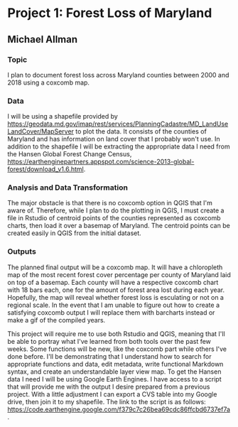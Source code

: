 # Project 1: Forest Loss of Maryland
## Michael Allman

### Topic
I plan to document forest loss across Maryland counties between 2000 and 2018 using a coxcomb map. 

### Data
I will be using a shapefile provided by https://geodata.md.gov/imap/rest/services/PlanningCadastre/MD_LandUseLandCover/MapServer to plot the data. It consists of the counties of Maryland and has information on land cover that I probably won't use. In addition to the shapefile I will be extracting the appropriate data I need from the Hansen Global Forest Change Census, https://earthenginepartners.appspot.com/science-2013-global-forest/download_v1.6.html.

### Analysis and Data Transformation
The major obstacle is that there is no coxcomb option in QGIS that I'm aware of. Therefore, while I plan to do the plotting in QGIS, I must create a file in Rstudio of centroid points of the counties represented as coxcomb charts, then load it over a basemap of Maryland. The centroid points can be created easily in QGIS from the initial dataset.
  
### Outputs
The planned final output will be a coxcomb map. It will have a chloropleth map of the most recent forest cover percentage per county of Maryland laid on top of a basemap. Each county will have a respective coxcomb chart with 18 bars each, one for the amount of forest area lost during each year. Hopefully, the map will reveal whether forest loss is esculating or not on a regional scale. In the event that I am unable to figure out how to create a satisfying coxcomb output I will replace them with barcharts instead or make a gif of the compiled years.

This project will require me to use both Rstudio and QGIS, meaning that I'll be able to portray what I've learned from both tools over the past few weeks. Some functions will be new, like the coxcomb part while others I've done before. I'll be demonstrating that I understand how to search for appropriate functions and data, edit metadata, write functional Markdown syntax, and create an understandable layer view map. To get the Hansen data I need I will be using Google Earth Engines. I have access to a script that will provide me with the output I desire prepared from a previous project. With a little adjustment I can export a CVS table into my Google drive, then join it to my shapefile. The link to the script is as follows: https://code.earthengine.google.com/f379c7c26bea69cdc86ffcbd6737ef7a.
